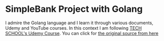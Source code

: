 # SimpleBank Project with Golang

I admire the Golang language and I learn it through various documents, Udemy and YouTube courses. In this context I am following [TECH SCHOOL's Udemy Course](https://www.udemy.com/course/backend-master-class-golang-postgresql-kubernetes). You can click for [the original source from here](https://github.com/techschool/simplebank)
